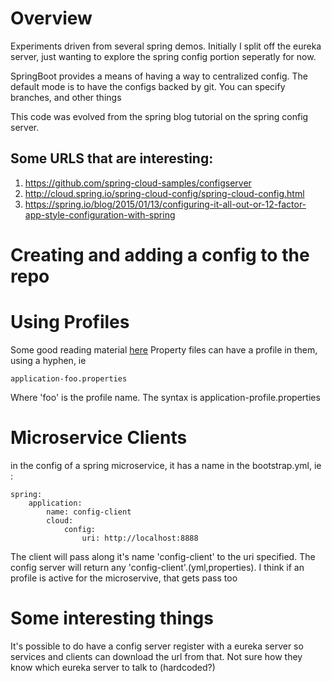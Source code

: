 # Overview
Experiments driven from several spring demos.  Initially I split off the eureka server, just wanting to explore
the spring config portion seperatly for now.

SpringBoot provides a means of having a way to centralized config.  The default mode is to have
the configs backed by git.  You can specify branches, and other things

This code was evolved from the spring blog tutorial on the spring config server.

## Some URLS that are interesting:

1. https://github.com/spring-cloud-samples/configserver
2. http://cloud.spring.io/spring-cloud-config/spring-cloud-config.html
3. https://spring.io/blog/2015/01/13/configuring-it-all-out-or-12-factor-app-style-configuration-with-spring

# Creating and adding a config to the repo

# Using Profiles
Some good reading material [here](https://docs.spring.io/spring-boot/docs/current/reference/html/boot-features-external-config.html)
Property files can have a profile in them, using a hyphen, ie 

    application-foo.properties
    
Where 'foo' is the profile name.  The syntax is application-profile.properties


# Microservice Clients
in the config of a spring microservice, it has a name in the bootstrap.yml, ie :

    spring:
    	application:
    		name: config-client
    		cloud:
    			config:
    				uri: http://localhost:8888
The client will pass along it's name 'config-client' to the uri specified.  The config server will return any 
'config-client'.(yml,properties).  I think if an profile is active for the microservive, that gets pass too

# Some interesting things
It's possible to do have a config server register with a eureka server so services and clients
can download the url from that.  Not sure how they know which eureka server to talk to (hardcoded?)
